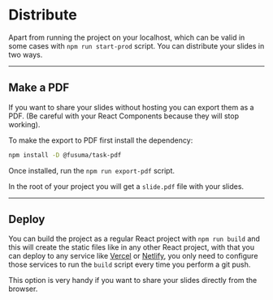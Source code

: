 <!-- section-title: Distribute -->

# Distribute

Apart from running the project on your localhost, which can be valid in some cases with `npm run start-prod` script. You can distribute your slides in two ways.

---

## Make a PDF

If you want to share your slides without hosting you can export them as a PDF. (Be careful with your React Components because they will stop working).

To make the export to PDF first install the dependency:

```sh
npm install -D @fusuma/task-pdf
```

Once installed, run the `npm run export-pdf` script.

In the root of your project you will get a `slide.pdf` file with your slides.

---

## Deploy

You can build the project as a regular React project with `npm run build` and this will create the static files like in any other React project, with that you can deploy to any service like [Vercel](https://vercel.com/) or [Netlify](https://www.netlify.com/), you only need to configure those services to run the `build` script every time you perform a git push.

This option is very handy if you want to share your slides directly from the browser.
